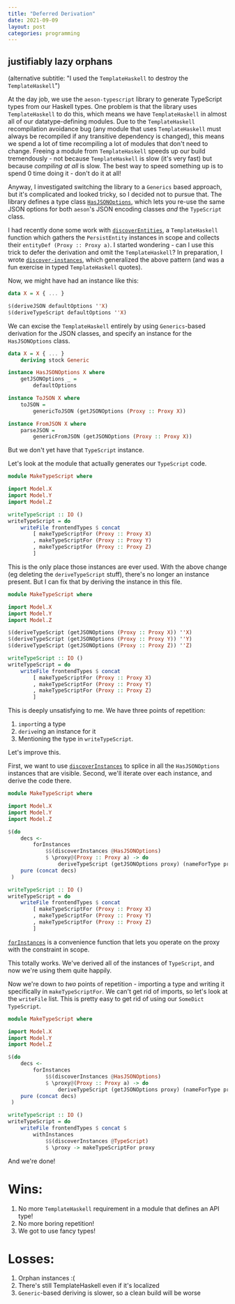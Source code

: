 ```yaml
---
title: "Deferred Derivation"
date: 2021-09-09
layout: post
categories: programming
---
```


## justifiably lazy orphans

(alternative subtitle: "I used the `TemplateHaskell` to destroy the `TemplateHaskell`")

At the day job, we use the `aeson-typescript` library to generate TypeScript types from our Haskell types.
One problem is that the library uses `TemplateHaskell` to do this, which means we have `TemplateHaskell` in almost all of our datatype-defining modules.
Due to the `TemplateHaskell` recompilation avoidance bug (any module that uses `TemplateHaskell` must always be recompiled if any transitive dependency is changed), this means we spend a lot of time recompiling a lot of modules that don't need to change.
Freeing a module from `TemplateHaskell` speeds up our build tremendously - not because `TemplateHaskell` is slow (it's very fast) but because *compiling at all* is slow.
The best way to speed something up is to spend 0 time doing it - don't do it at all!

Anyway, I investigated switching the library to a `Generics` based approach, but it's complicated and looked tricky, so I decided not to pursue that.
The library defines a type class [`HasJSONOptions`](https://hackage.haskell.org/package/aeson-typescript-0.3.0.1/docs/Data-Aeson-TypeScript-TH.html#t:HasJSONOptions), which lets you re-use the same JSON options for both `aeson`'s JSON encoding classes *and* the `TypeScript` class.

I had recently done some work with [`discoverEntities`](https://hackage.haskell.org/package/persistent-2.13.1.2/docs/Database-Persist-TH.html#v:discoverEntities), a `TemplateHaskell` function which gathers the `PersistEntity` instances in scope and collects their `entityDef (Proxy :: Proxy a)`.
I started wondering - can I use this trick to defer the derivation and omit the `TemplateHaskell`?
In preparation, I wrote [`discover-instances`](https://hackage.haskell.org/package/discover-instances-0.1.0.0/docs/DiscoverInstances.html), which generalized the above pattern (and was a fun exercise in typed `TemplateHaskell` quotes).

Now, we might have had an instance like this:

```haskell
data X = X { ... }

$(deriveJSON defaultOptions ''X)
$(deriveTypeScript defaultOptions ''X)
```

We can excise the `TemplateHaskell` entirely by using `Generics`-based derivation for the JSON classes, and specify an instance for the `HasJSONOptions` class.

```haskell
data X = X { ... }
    deriving stock Generic

instance HasJSONOptions X where
    getJSONOptions _ =
        defaultOptions

instance ToJSON X where
    toJSON =
        genericToJSON (getJSONOptions (Proxy :: Proxy X))

instance FromJSON X where
    parseJSON =
        genericFromJSON (getJSONOptions (Proxy :: Proxy X))
```

But we don't yet have that `TypeScript` instance.

Let's look at the module that actually generates our `TypeScript` code.

```haskell
module MakeTypeScript where

import Model.X
import Model.Y
import Model.Z

writeTypeScript :: IO ()
writeTypeScript = do
    writeFile frontendTypes $ concat
        [ makeTypeScriptFor (Proxy :: Proxy X)
        , makeTypeScriptFor (Proxy :: Proxy Y)
        , makeTypeScriptFor (Proxy :: Proxy Z)
        ]
```

This is the only place those instances are ever used.
With the above change (eg deleting the `deriveTypeScript` stuff), there's no longer an instance present.
But I can fix that by deriving the instance in this file.

```haskell
module MakeTypeScript where

import Model.X
import Model.Y
import Model.Z

$(deriveTypeScript (getJSONOptions (Proxy :: Proxy X)) ''X)
$(deriveTypeScript (getJSONOptions (Proxy :: Proxy Y)) ''Y)
$(deriveTypeScript (getJSONOptions (Proxy :: Proxy Z)) ''Z)

writeTypeScript :: IO ()
writeTypeScript = do
    writeFile frontendTypes $ concat
        [ makeTypeScriptFor (Proxy :: Proxy X)
        , makeTypeScriptFor (Proxy :: Proxy Y)
        , makeTypeScriptFor (Proxy :: Proxy Z)
        ]
```

This is deeply unsatisfying to me.
We have three points of repetition:

1. `import`ing a type
2. `derive`ing an instance for it
3. Mentioning the type in `writeTypeScript`.

Let's improve this.

First, we want to use [`discoverInstances`](https://hackage.haskell.org/package/discover-instances-0.1.0.0/docs/DiscoverInstances.html#v:discoverInstances) to splice in all the `HasJSONOptions` instances that are visible.
Second, we'll iterate over each instance, and derive the code there.

```haskell
module MakeTypeScript where

import Model.X
import Model.Y
import Model.Z

$(do
    decs <-
        forInstances 
            $$(discoverInstances @HasJSONOptions)
            $ \proxy@(Proxy :: Proxy a) -> do
                deriveTypeScript (getJSONOptions proxy) (nameForType proxy)
    pure (concat decs)
 )

writeTypeScript :: IO ()
writeTypeScript = do
    writeFile frontendTypes $ concat
        [ makeTypeScriptFor (Proxy :: Proxy X)
        , makeTypeScriptFor (Proxy :: Proxy Y)
        , makeTypeScriptFor (Proxy :: Proxy Z)
        ]
```

[`forInstances`](https://hackage.haskell.org/package/discover-instances-0.1.0.0/docs/DiscoverInstances.html#v:forInstances) is a convenience function that lets you operate on the proxy with the constraint in scope.

This totally works.
We've derived all of the instances of `TypeScript`, and now we're using them quite happily.

Now we're down to *two* points of repetition - importing a type and writing it specifically in `makeTypeScriptFor`.
We can't get rid of imports, so let's look at the `writeFile` list.
This is pretty easy to get rid of using our `SomeDict TypeScript`.

```haskell
module MakeTypeScript where

import Model.X
import Model.Y
import Model.Z

$(do
    decs <-
        forInstances 
            $$(discoverInstances @HasJSONOptions)
            $ \proxy@(Proxy :: Proxy a) -> do
                deriveTypeScript (getJSONOptions proxy) (nameForType proxy)
    pure (concat decs)
 )

writeTypeScript :: IO ()
writeTypeScript = do
    writeFile frontendTypes $ concat $ 
        withInstances 
            $$(discoverInstances @TypeScript)
            $ \proxy -> makeTypeScriptFor proxy
```

And we're done!

# Wins:

1. No more `TemplateHaskell` requirement in a module that defines an API type!
2. No more boring repetition!
3. We got to use fancy types!

# Losses:

1. Orphan instances :(
2. There's still TemplateHaskell even if it's localized
3. `Generic`-based deriving is slower, so a clean build will be worse

